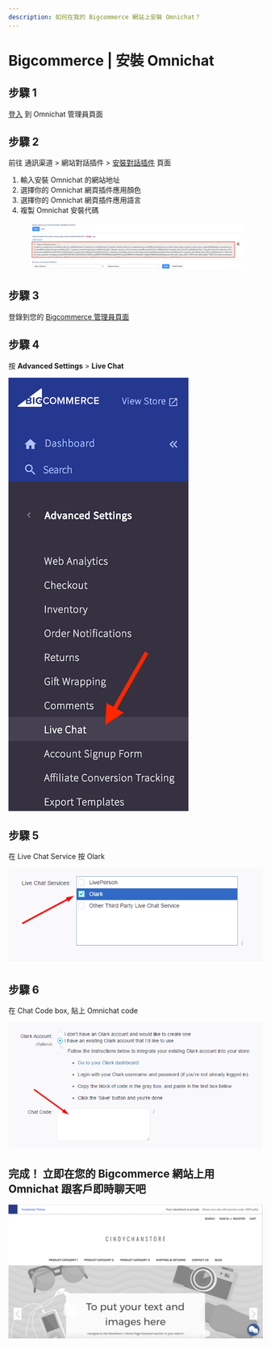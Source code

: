 ```yaml
---
description: 如何在我的 Bigcommerce 網站上安裝 Omnichat？
---
```


# Bigcommerce | 安裝 Omnichat

## 步驟 1

[登入](https://app.easychat.co/) 到 Omnichat 管理員頁面

## 步驟 2

前往  通訊渠道  >  網站對話插件  >  [安裝對話插件](https://app.easychat.co/install.html)  頁面

1. 輸入安裝 Omnichat 的網站地址
2. 選擇你的 Omnichat 網頁插件應用顏色
3. 選擇你的 Omnichat 網頁插件應用語言
4. 複製 Omnichat 安裝代碼

<figure><img src="../../../../.gitbook/assets/截圖 2023-05-26 上午11.33.30.png" alt=""><figcaption></figcaption></figure>

## 步驟 3

登錄到您的 [Bigcommerce 管理員頁面](https://login.bigcommerce.com/login)

## 步驟 4

按 **Advanced Settings** > **Live Chat**

![](../../../../.gitbook/assets/easychat-install-bigcommerce-1.png)

## 步驟 **5**

在 Live Chat Service 按 Olark

![](../../../../.gitbook/assets/easychat-install-bigcommerce-2.png)

## 步驟 **6**

在 Chat Code box, 貼上 Omnichat code

![](../../../../.gitbook/assets/easychat-install-bigcommerce-3.png)

## **完成！ 立即在您的 Bigcommerce 網站上用** Omnichat **跟客戶即時聊天吧**

![](../../../../.gitbook/assets/easychat-install-bigcommerce-4.png)

